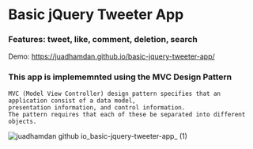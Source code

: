 ﻿# Basic jQuery Tweeter App

### Features: tweet, like, comment, deletion, search

Demo: https://juadhamdan.github.io/basic-jquery-tweeter-app/


### This app is implememnted using the MVC Design Pattern
```
MVC (Model View Controller) design pattern specifies that an application consist of a data model, 
presentation information, and control information.
The pattern requires that each of these be separated into different objects.
```

![juadhamdan github io_basic-jquery-tweeter-app_ (1)](https://user-images.githubusercontent.com/64545813/221294611-f959fd43-f15e-49c9-9cc6-68a230a3275c.png)
